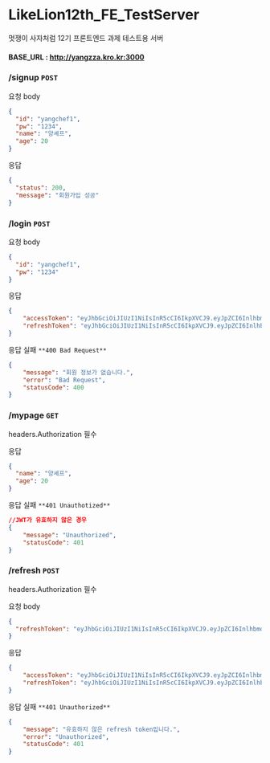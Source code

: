 # LikeLion12th_FE_TestServer
멋쟁이 사자처럼 12기 프론트엔드 과제 테스트용 서버

#### BASE_URL : http://yangzza.kro.kr:3000

### /signup `POST`

요청 body

```json
{
  "id": "yangchef1",
  "pw": "1234",
  "name": "양셰프",
  "age": 20
}
```

응답

```json
{
  "status": 200,
  "message": "회원가입 성공"
}
```

### /login `POST`

요청 body

```json
{
  "id": "yangchef1",
  "pw": "1234"
}
```

응답

```json
{
    "accessToken": "eyJhbGciOiJIUzI1NiIsInR5cCI6IkpXVCJ9.eyJpZCI6InlhbmdjaGVmMyIsIm5hbWUiOiLslpHshbDtlIQzIiwiYWdlIjoyMiwiaWF0IjoxNzE5MjgzOTU1fQ.F0JJg-eGuUu7CJW2QTF36lggjklJrM73HkZvGaZQJwI",
    "refreshToken": "eyJhbGciOiJIUzI1NiIsInR5cCI6IkpXVCJ9.eyJpZCI6InlhbmdjaGVmMyIsImlhdCI6MTcxOTI4Mzk1NX0.Pj_-fSwd-9mIxUg2Vp2_FTddTnphtTq3Dz5--uS11ro"
}
```

응답 실패 `**400 Bad Request**`

```json
{
    "message": "회원 정보가 없습니다.",
    "error": "Bad Request",
    "statusCode": 400
}
```

### /mypage `GET`

headers.Authorization 필수

응답

```json
{
  "name": "양셰프",
  "age": 20
}
```

응답 실패 `**401 Unauthotized**`

```json
//JWT가 유효하지 않은 경우
{
    "message": "Unauthorized",
    "statusCode": 401
}
```

### /refresh `POST`

headers.Authorization 필수

요청 body

```json
{
  "refreshToken": "eyJhbGciOiJIUzI1NiIsInR5cCI6IkpXVCJ9.eyJpZCI6InlhbmdjaGVmMyIsImlhdCI6MTcxOTI4Mzk1NX0.Pj_-fSwd-9mIxUg2Vp2_FTddTnphtTq3Dz5--uS11ro"
}
```

응답

```json
{
    "accessToken": "eyJhbGciOiJIUzI1NiIsInR5cCI6IkpXVCJ9.eyJpZCI6InlhbmdjaGVmMyIsIm5hbWUiOiLslpHshbDtlIQzIiwiYWdlIjoyMiwiaWF0IjoxNzE5MjgzOTU1fQ.F0JJg-eGuUu7CJW2QTF36lggjklJrM73HkZvGaZQJwI",
    "refreshToken": "eyJhbGciOiJIUzI1NiIsInR5cCI6IkpXVCJ9.eyJpZCI6InlhbmdjaGVmMyIsImlhdCI6MTcxOTI4Mzk1NX0.Pj_-fSwd-9mIxUg2Vp2_FTddTnphtTq3Dz5--uS11ro"
}
```

응답 실패 `**401 Unauthorized**`

```json
{
    "message": "유효하지 않은 refresh token입니다.",
    "error": "Unauthorized",
    "statusCode": 401
}
```
